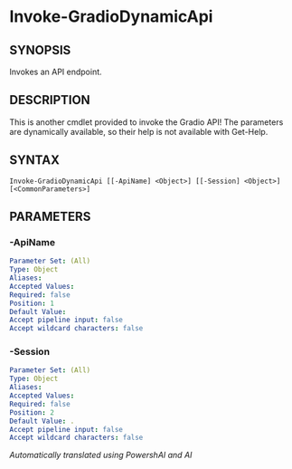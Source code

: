 ﻿---
external help file: powershai-help.xml
schema: 2.0.0
powershai: true
---

# Invoke-GradioDynamicApi

## SYNOPSIS <!--!= @#Synop !-->
Invokes an API endpoint.

## DESCRIPTION <!--!= @#Desc !-->
This is another cmdlet provided to invoke the Gradio API!
The parameters are dynamically available, so their help is not available with Get-Help.

## SYNTAX <!--!= @#Syntax !-->

```
Invoke-GradioDynamicApi [[-ApiName] <Object>] [[-Session] <Object>] [<CommonParameters>]
```

## PARAMETERS <!--!= @#Params !-->

### -ApiName

```yml
Parameter Set: (All)
Type: Object
Aliases: 
Accepted Values: 
Required: false
Position: 1
Default Value: 
Accept pipeline input: false
Accept wildcard characters: false
```

### -Session

```yml
Parameter Set: (All)
Type: Object
Aliases: 
Accepted Values: 
Required: false
Position: 2
Default Value: .
Accept pipeline input: false
Accept wildcard characters: false
```



<!--PowershaiAiDocBlockStart-->
_Automatically translated using PowershAI and AI_
<!--PowershaiAiDocBlockEnd-->
